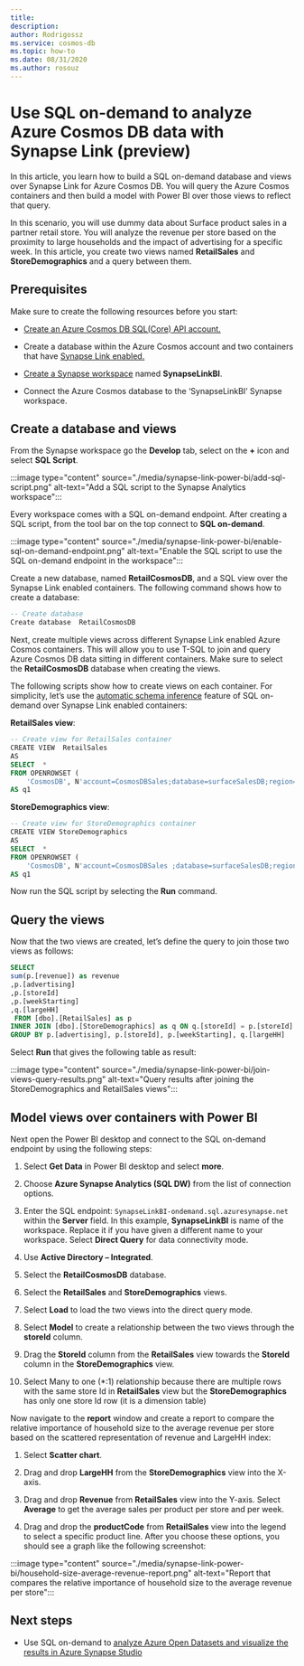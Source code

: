 ```yaml
---
title: 
description: 
author: Rodrigossz
ms.service: cosmos-db
ms.topic: how-to
ms.date: 08/31/2020
ms.author: rosouz
---
```


# Use SQL on-demand to analyze Azure Cosmos DB data with Synapse Link (preview)

In this article, you learn how to build a SQL on-demand database and views over Synapse Link for Azure Cosmos DB. You will query the Azure Cosmos containers and then build a model with Power BI over those views to reflect that query.

In this scenario, you will use dummy data about Surface product sales in a partner retail store. You will analyze the revenue per store based on the proximity to large households and the impact of advertising for a specific week. In this article, you create two views named **RetailSales** and **StoreDemographics** and a query between them.

## Prerequisites

Make sure to create the following resources before you start:

* [Create an Azure Cosmos DB SQL(Core) API account.](create-cosmosdb-resources-portal.md)

* Create a database within the Azure Cosmos account and two containers that have [Synapse Link enabled.](configure-synapse-link.md#enable-synapse-link)

* [Create a Synapse workspace](../synapse-analytics/quickstart-create-workspace.md) named **SynapseLinkBI**.

* Connect the Azure Cosmos database to the ‘SynapseLinkBI’ Synapse workspace.

## Create a database and views

From the Synapse workspace go the **Develop** tab, select on the **+** icon and select **SQL Script**.

:::image type="content" source="./media/synapse-link-power-bi/add-sql-script.png" alt-text="Add a SQL script to the Synapse Analytics workspace":::

Every workspace comes with a SQL on-demand endpoint. After creating a SQL script, from the tool bar on the top connect to **SQL on-demand**.

:::image type="content" source="./media/synapse-link-power-bi/enable-sql-on-demand-endpoint.png" alt-text="Enable the SQL script to use the SQL on-demand endpoint in the workspace":::

Create a new database, named **RetailCosmosDB**, and a SQL view over the Synapse Link enabled containers. The following command shows how to create a database:

```sql
-- Create database 
Create database  RetailCosmosDB
```

Next, create multiple views across different Synapse Link enabled Azure Cosmos containers. This will allow you to use T-SQL to join and query Azure Cosmos DB data sitting in different containers.  Make sure to select the **RetailCosmosDB** database when creating the views.

The following scripts show how to create views on each container. For simplicity, let’s use the [automatic schema inference](analytical-store-introduction.md#analytical-schema) feature of SQL on-demand over Synapse Link enabled containers:


**RetailSales view**:

```sql
-- Create view for RetailSales container
CREATE VIEW  RetailSales 
AS  
SELECT  *
FROM OPENROWSET (
    'CosmosDB', N'account=CosmosDBSales;database=surfaceSalesDB;region=<Insert your CosmosDB Region>;key=<Insert your CosmosDB key here>',RetailSales)
AS q1
```

**StoreDemographics view**:

```sql
-- Create view for StoreDemographics container
CREATE VIEW StoreDemographics
AS  
SELECT  *
FROM OPENROWSET (
    'CosmosDB', N'account=CosmosDBSales ;database=surfaceSalesDB;region=<Insert your CosmosDB Region>;key=<Insert your CosmosDB key here>', StoreDemographics)
AS q1
```

Now run the SQL script by selecting the **Run** command.

## Query the views

Now that the two views are created, let’s define the query to join those two views as follows:

```sql
SELECT 
sum(p.[revenue]) as revenue
,p.[advertising]
,p.[storeId]
,p.[weekStarting]
,q.[largeHH]
 FROM [dbo].[RetailSales] as p
INNER JOIN [dbo].[StoreDemographics] as q ON q.[storeId] = p.[storeId]
GROUP BY p.[advertising], p.[storeId], p.[weekStarting], q.[largeHH]
```

Select **Run** that gives the following table as result:

:::image type="content" source="./media/synapse-link-power-bi/join-views-query-results.png" alt-text="Query results after joining the StoreDemographics and RetailSales views":::

## Model views over containers with Power BI

Next open the Power BI desktop and connect to the SQL on-demand endpoint by using the following steps:

1. Select **Get Data** in Power BI desktop and select **more**.

1. Choose **Azure Synapse Analytics (SQL DW)** from the list of connection options.

1. Enter the SQL endpoint: `SynapseLinkBI-ondemand.sql.azuresynapse.net` within the **Server** field. In this example,  **SynapseLinkBI** is  name of the workspace. Replace it if you have given a different name to your workspace. Select **Direct Query** for data connectivity mode.

1. Use **Active Directory – Integrated**.

1. Select the **RetailCosmosDB** database.

1. Select the **RetailSales** and **StoreDemographics** views.

1. Select **Load** to load the two views into the direct query mode.

1. Select **Model**   to create a relationship between the two views through the **storeId** column.

1. Drag the **StoreId** column from the **RetailSales** view towards the **StoreId** column in the **StoreDemographics** view.

1. Select Many to one (*:1) relationship because there are multiple rows with the same store Id in **RetailSales** view but the **StoreDemographics** has only one store Id row (it is a dimension table)

Now navigate to the **report** window and create a report to compare the relative importance of household size to the average revenue per store based on the scattered representation of revenue and LargeHH index:

1. Select **Scatter chart**.

1. Drag and drop **LargeHH** from the **StoreDemographics** view into the X-axis.

1. Drag and drop **Revenue** from **RetailSales** view into the Y-axis. Select **Average** to get the average sales per product per store and per week.

1. Drag and drop the **productCode** from **RetailSales** view into the legend to select a specific product line.
After you choose these options, you should see a graph like the following screenshot:

:::image type="content" source="./media/synapse-link-power-bi/household-size-average-revenue-report.png" alt-text="Report that compares the relative importance of household size to the average revenue per store":::

## Next steps

* Use SQL on-demand to [analyze Azure Open Datasets and visualize the results in Azure Synapse Studio](../../synapse-analytics/sql/tutorial-data-analyst.md)
